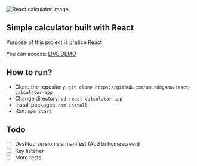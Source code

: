 ![React calculator image](https://i.ibb.co/sqDQsxQ/calculator.png)

## Simple calculator built with React

Purpose of this project is pratice React

You can access: [LIVE DEMO](https://react-calculator-cud.netlify.app/)

## How to run?

- Clone the repository:
  ```git clone https://github.com/umurdogann/react-calculator-app```
- Change directory:
  ```cd react-calculator-app```
- Install packages:
  ```npm install```
- Run:
  ```npm start```

## Todo

- [ ] Desktop version via manifest (Add to homescreen)
- [ ] Key listener
- [ ] More tests
